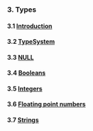 ### 3. Types
#### 3.1 [Introduction](3_1_Introduction.php)
#### 3.2 [TypeSystem](3_2_TypeSystem.php)
#### 3.3 [NULL](3_3_NULL.php)
#### 3.4 [Booleans](3_4_Booleans.php)
#### 3.5 [Integers](3_5_Integers.php)
#### 3.6 [Floating point numbers](3_6_Floating_point_numbers.php)
#### 3.7 [Strings](3_7_Strings.php)
